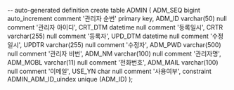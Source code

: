 -- auto-generated definition
create table ADMIN
(
ADM_SEQ  bigint auto_increment comment '관리자 순번'
primary key,
ADM_ID   varchar(50)  null comment '관리자 아이디',
CRT_DTM  datetime     null comment '등록일시',
CRTR     varchar(255) null comment '등록자',
UPD_DTM  datetime     null comment '수정일시',
UPDTR    varchar(255) null comment '수정자',
ADM_PWD  varchar(500) null comment '관리자 비번',
ADM_NM   varchar(100) null comment '관리자명',
ADM_MOBL varchar(11)  null comment '전화번호',
ADM_MAIL varchar(100) null comment '이메일',
USE_YN   char         null comment '사용여부',
constraint ADMIN_ADM_ID_uindex
unique (ADM_ID)
);

